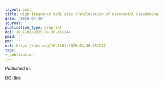 ```yaml
---
layout: post
title: High frequency body site translocation of nosocomial Pseudomonas aeruginosa
date: '2025-04-30'
journal: ''
publication_type: preprint
doi: 10.1101/2025.04.30.651244
pmid: ''
pmc: ''
url: https://doi.org/10.1101/2025.04.30.651244
tags:
- publication
---
```


*Published in*: 

[DOI link](https://doi.org/10.1101/2025.04.30.651244)


